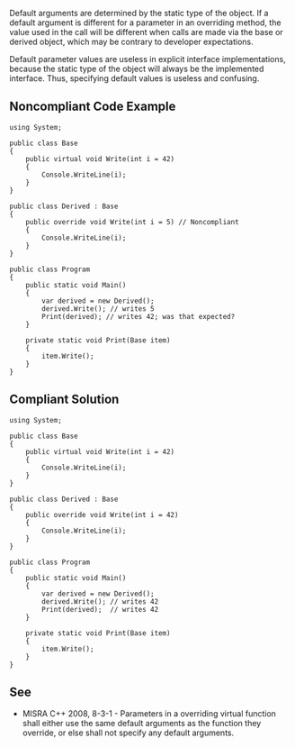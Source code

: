 
Default arguments are determined by the static type of the object. If a default argument is different for a parameter in an overriding method, the value used in the call will be different when calls are made via the base or derived object, which may be contrary to developer expectations.

Default parameter values are useless in explicit interface implementations, because the static type of the object will always be the implemented interface. Thus, specifying default values is useless and confusing.

## Noncompliant Code Example


    using System;
    
    public class Base
    {
        public virtual void Write(int i = 42)
        {
            Console.WriteLine(i);
        }
    }
    
    public class Derived : Base
    {
        public override void Write(int i = 5) // Noncompliant
        {
            Console.WriteLine(i);
        }
    }
    
    public class Program
    {
        public static void Main()
        {
            var derived = new Derived();
            derived.Write(); // writes 5
            Print(derived); // writes 42; was that expected?
        }
    
        private static void Print(Base item)
        {
            item.Write();
        }
    }


## Compliant Solution


    using System;
    
    public class Base
    {
        public virtual void Write(int i = 42)
        {
            Console.WriteLine(i);
        }
    }
    
    public class Derived : Base
    {
        public override void Write(int i = 42)
        {
            Console.WriteLine(i);
        }
    }
    
    public class Program
    {
        public static void Main()
        {
            var derived = new Derived();
            derived.Write(); // writes 42
            Print(derived);  // writes 42
        }
    
        private static void Print(Base item)
        {
            item.Write();
        }
    }


## See

- MISRA C++ 2008, 8-3-1 - Parameters in a overriding virtual function shall either use the same default arguments as the function they override,
  or else shall not specify any default arguments.

